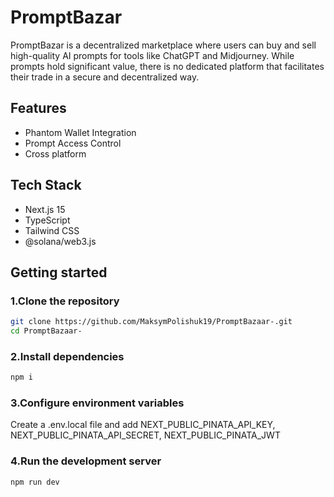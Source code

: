 
# PromptBazar

PromptBazar is a decentralized marketplace where users can buy and sell high-quality AI prompts for tools like ChatGPT and Midjourney. While prompts hold significant value, there is no dedicated platform that facilitates their trade in a secure and decentralized way.


## Features

- Phantom Wallet Integration
- Prompt Access Control
- Cross platform


## Tech Stack

- Next.js 15
- TypeScript
- Tailwind CSS
- @solana/web3.js


## Getting started

### 1.Clone the repository

```bash
git clone https://github.com/MaksymPolishuk19/PromptBazaar-.git
cd PromptBazaar-
```

### 2.Install dependencies

```bash
npm i
```

### 3.Configure environment variables
Create a .env.local file and add NEXT_PUBLIC_PINATA_API_KEY, NEXT_PUBLIC_PINATA_API_SECRET, NEXT_PUBLIC_PINATA_JWT

### 4.Run the development server

```bash
npm run dev
```